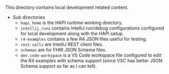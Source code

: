 This directory contains local development related content.

* Sub directories
  * `hapi_home` is the HAPI runtime working directory.
  * `intellij_runs` contains IntelliJ run/debug configurations configured for local development along with the HAPI setup.
  * `r4-examples` contains a few R4 JSON files useful for testing.
  * `rest-calls` are IntelliJ REST client files.
  * `schemas` are for FHIR JSON Schema files.
  * `dev.code-workspace` is a VS Code workspace file configured to edit the R4 examples with schema support (since VSC has better JSON Schema support as far as I can tell).
